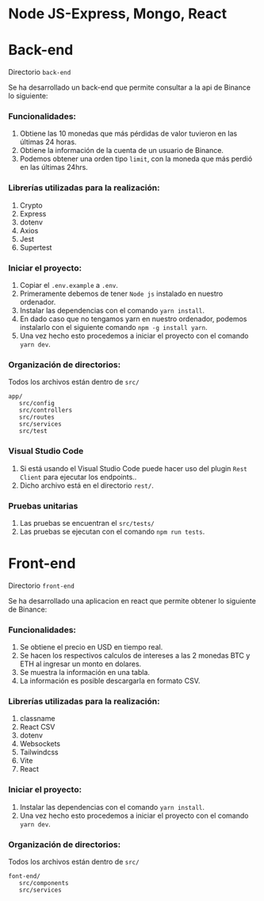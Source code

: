 # Node JS-Express, Mongo, React

# Back-end
Directorio ```back-end```

Se ha desarrollado un back-end que permite consultar a la api de Binance lo siguiente:

### Funcionalidades:

1. Obtiene las 10 monedas que más pérdidas de valor tuvieron en las últimas 24 horas.
2. Obtiene la información de la cuenta de un usuario de Binance.
3. Podemos obtener una orden tipo ```limit```, con la moneda que más perdió en las últimas 24hrs.

### Librerías utilizadas para la realización:
1. Crypto
2. Express
3. dotenv
4. Axios
5. Jest
6. Supertest


### Iniciar el proyecto:
1. Copiar el ```.env.example``` a ```.env```.
2. Primeramente debemos de tener ```Node js``` instalado en nuestro ordenador.
3. Instalar las dependencias con el comando ```yarn install```.
4. En dado caso que no tengamos yarn en nuestro ordenador, podemos instalarlo con el siguiente comando ```npm -g install yarn```.
5. Una vez hecho esto procedemos a iniciar el proyecto con el comando ```yarn dev```.

### Organización de directorios:
Todos los archivos están dentro de ```src/```
```
app/
   src/config
   src/controllers
   src/routes
   src/services
   src/test
```

### Visual Studio Code
1. Si está usando el Visual Studio Code puede hacer uso del plugin ```Rest Client``` para ejecutar los endpoints..
2. Dicho archivo está en el directorio ```rest/```.

### Pruebas unitarias
1. Las pruebas se encuentran el ```src/tests/```
2. Las pruebas se ejecutan con el comando ```npm run tests```.



# Front-end
Directorio ```front-end```

Se ha desarrollado una aplicacion en react que permite obtener lo siguiente de Binance:

### Funcionalidades:

1. Se obtiene el precio en USD en tiempo real.
2. Se hacen los respectivos calculos de intereses a las 2 monedas BTC y ETH al ingresar un monto en dolares.
3. Se muestra la información en una tabla.
4. La información es posible descargarla en formato CSV.

### Librerías utilizadas para la realización:
1. classname
2. React CSV
3. dotenv
4. Websockets
5. Tailwindcss
6. Vite
7. React


### Iniciar el proyecto:
1. Instalar las dependencias con el comando ```yarn install```.
2. Una vez hecho esto procedemos a iniciar el proyecto con el comando ```yarn dev```.

### Organización de directorios:
Todos los archivos están dentro de ```src/```
```
font-end/
   src/components
   src/services
```


